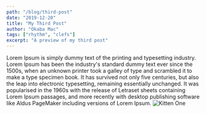 ```yaml
---
path: "/blog/third-post"
date: "2019-12-20"
title: "My Third Post"
author: "Okaba Mac"
tags: ["rhythm", "clefs"]
excerpt: "A preview of my third post"
---
```

Lorem Ipsum is simply dummy text of the printing and typesetting industry. Lorem Ipsum has been the industry's standard dummy text ever since the 1500s, when an unknown printer took a galley of type and scrambled it to make a type specimen book. It has survived not only five centuries, but also the leap into electronic typesetting, remaining essentially unchanged. It was popularised in the 1960s with the release of Letraset sheets containing Lorem Ipsum passages, and more recently with desktop publishing software like Aldus PageMaker including versions of Lorem Ipsum.
![Kitten One](https://i.ytimg.com/vi/jANE8lpoj2c/maxresdefault.jpg)
